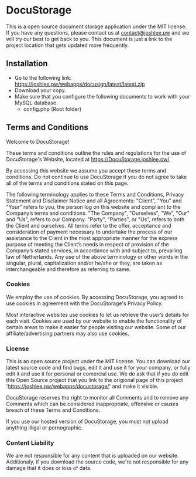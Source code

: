 # DocuStorage
This is a open source document storage application under the MIT license. If you have any questions, please contact us at contact@joshlee.pw and we will try our best to get back to you. This document is just a link to the project location that gets updated more frequently.

## Installation
  - Go to the following link: https://joshlee.pw/webapps/docusign/latest/latest.zip
  - Download your copy.
  - Make sure that you configure the following documents to work with your MySQL database.
    - config.php (Root folder)

## Terms and Conditions
Welcome to DocuStorage!

These terms and conditions outline the rules and regulations for the use of DocuStorage's Website, located at https://DocuStorage.joshlee.pw/.

By accessing this website we assume you accept these terms and conditions. Do not continue to use DocuStorage if you do not agree to take all of the terms and conditions stated on this page.

The following terminology applies to these Terms and Conditions, Privacy Statement and Disclaimer Notice and all Agreements: "Client", "You" and "Your" refers to you, the person log on this website and compliant to the Company’s terms and conditions. "The Company", "Ourselves", "We", "Our" and "Us", refers to our Company. "Party", "Parties", or "Us", refers to both the Client and ourselves. All terms refer to the offer, acceptance and consideration of payment necessary to undertake the process of our assistance to the Client in the most appropriate manner for the express purpose of meeting the Client’s needs in respect of provision of the Company’s stated services, in accordance with and subject to, prevailing law of Netherlands. Any use of the above terminology or other words in the singular, plural, capitalization and/or he/she or they, are taken as interchangeable and therefore as referring to same.

### Cookies
We employ the use of cookies. By accessing DocuStorage, you agreed to use cookies in agreement with the DocuStorage's Privacy Policy.

Most interactive websites use cookies to let us retrieve the user’s details for each visit. Cookies are used by our website to enable the functionality of certain areas to make it easier for people visiting our website. Some of our affiliate/advertising partners may also use cookies.

### License
This is an open source project under the MIT license. You can download our latest source code and find bugs, edit it and use it for your company, or fully edit it and use it for personal or comercial use. We do ask that if you do edit this Open Source project that you link to the origional page of this project 'https://joshlee.pw/webapps/docustorage/' and make it visible.

DocuStorage reserves the right to monitor all Comments and to remove any Comments which can be considered inappropriate, offensive or causes breach of these Terms and Conditions.

If you use our hosted version of DocuStorage, you must not upload anything illigal or pornographic.

### Content Liability
We are not responsible for any content that is uploaded on our website. Additionaly, if you download the source code, we're not responsible for any damage that it does or loss of data.

